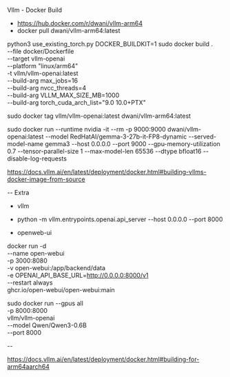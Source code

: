 Vllm - Docker Build

- https://hub.docker.com/r/dwani/vllm-arm64 
- docker pull dwani/vllm-arm64:latest

python3 use_existing_torch.py
DOCKER_BUILDKIT=1 sudo docker build . \
--file docker/Dockerfile \
--target vllm-openai \
--platform "linux/arm64" \
-t vllm/vllm-openai:latest \
--build-arg max_jobs=16 \
--build-arg nvcc_threads=4 \
--build-arg VLLM_MAX_SIZE_MB=1000 \
--build-arg torch_cuda_arch_list="9.0 10.0+PTX"

sudo docker tag vllm/vllm-openai:latest dwani/vllm-arm64:latest


sudo docker run --runtime nvidia -it --rm -p 9000:9000 dwani/vllm-openai:latest --model RedHatAI/gemma-3-27b-it-FP8-dynamic --served-model-name gemma3 --host 0.0.0.0 --port 9000 --gpu-memory-utilization 0.7 --tensor-parallel-size 1 --max-model-len 65536 --dtype bfloat16 --disable-log-requests
 





https://docs.vllm.ai/en/latest/deployment/docker.html#building-vllms-docker-image-from-source

<!-- 

  sudo docker run --runtime nvidia --gpus all \
  -p 8000:8000 \
  vllm/vllm-openai \
  --model Qwen/Qwen3-0.6B \
  --port 8000

  sudo docker run --gpus all \
  -p 8000:8000 \
  vllm/vllm-openai \
  --model Qwen/Qwen3-0.6B \
  --port 8000

-->
-- 
Extra
- vllm
 - python -m vllm.entrypoints.openai.api_server --host 0.0.0.0 --port 8000

- openweb-ui

docker run -d \
    --name open-webui \
    -p 3000:8080 \
    -v open-webui:/app/backend/data \
    -e OPENAI_API_BASE_URL=http://0.0.0.0:8000/v1 \
    --restart always \
    ghcr.io/open-webui/open-webui:main

  sudo docker run --gpus all \
  -p 8000:8000 \
  vllm/vllm-openai \
  --model Qwen/Qwen3-0.6B \
  --port 8000


--

https://docs.vllm.ai/en/latest/deployment/docker.html#building-for-arm64aarch64


